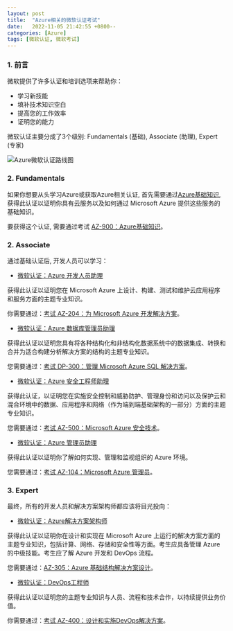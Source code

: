 ```yaml
---
layout: post
title:  "Azure相关的微软认证考试"
date:   2022-11-05 21:42:55 +0800--
categories: [Azure]
tags: [微软认证, 微软考试]  
---
```


### 1. 前言

微软提供了许多认证和培训选项来帮助你：

- 学习新技能
- 填补技术知识空白
- 提高您的工作效率
- 证明您的能力

微软认证主要分成了3个级别: Fundamentals (基础), Associate (助理), Expert (专家)

![Azure微软认证路线图](https://ssw.com.au/rules/static/11a7527be503abd2b77a3deb32de6fac/6029f/azure-certification-branch.png)

### 2. Fundamentals

如果你想要从头学习Azure或获取Azure相关认证, 首先需要通过[Azure基础知识](https://learn.microsoft.com/zh-cn/certifications/azure-fundamentals/?wt.mc_id=MVP_324329), 获得此认证以证明你具有云服务以及如何通过 Microsoft Azure 提供这些服务的基础知识。

要获得这个认证, 需要通过考试 [AZ-900：Azure基础知识](https://learn.microsoft.com/en-us/certifications/exams/az-900/?wt.mc_id=MVP_324329)。

### 2. Associate

通过基础认证后, 开发人员可以学习：

- [微软认证：Azure 开发人员助理](https://learn.microsoft.com/en-us/certifications/azure-developer/?wt.mc_id=MVP_324329)

获得此认证以证明您在 Microsoft Azure 上设计、构建、测试和维护云应用程序和服务方面的主题专业知识。

你需要通过：[考试 AZ-204：为 Microsoft Azure 开发解决方案](https://learn.microsoft.com/en-us/certifications/exams/az-204/?wt.mc_id=MVP_324329)。

- [微软认证：Azure 数据库管理员助理](https://learn.microsoft.com/zh-cn/certifications/azure-database-administrator-associate/?wt.mc_id=MVP_324329)

获得此认证以证明您具有将各种结构化和非结构化数据系统中的数据集成、转换和合并为适合构建分析解决方案的结构的主题专业知识。

您需要通过：[考试 DP-300：管理 Microsoft Azure SQL 解决方案](https://learn.microsoft.com/zh-cn/certifications/exams/dp-300?wt.mc_id=MVP_324329)。

- [微软认证：Azure 安全工程师助理](https://learn.microsoft.com/en-us/certifications/azure-security-engineer/?wt.mc_id=MVP_324329)
  
获得此认证，以证明您在实施安全控制和威胁防护、管理身份和访问以及保护云和混合环境中的数据、应用程序和网络（作为端到端基础架构的一部分）方面的主题专业知识。

您需要通过：[考试 AZ-500：Microsoft Azure 安全技术](https://learn.microsoft.com/en-us/certifications/exams/az-500?wt.mc_id=MVP_324329)。

- [微软认证：Azure 管理员助理](https://learn.microsoft.com/en-us/certifications/azure-administrator/?wt.mc_id=MVP_324329)

获得此认证以证明你了解如何实现、管理和监视组织的 Azure 环境。

您需要通过：[考试 AZ-104：Microsoft Azure 管理员](https://learn.microsoft.com/en-us/certifications/exams/az-104/?wt.mc_id=MVP_324329)。

### 3. Expert

最终，所有的开发人员和解决方案架构师都应该将目光投向：

- [微软认证：Azure解决方案架构师](https://learn.microsoft.com/en-us/certifications/azure-solutions-architect/?wt.mc_id=MVP_324329)

获得此认证以证明你在设计和实现在 Microsoft Azure 上运行的解决方案方面的主题专业知识，包括计算、网络、存储和安全性等方面。考生应具备管理 Azure 的中级技能。考生应了解 Azure 开发和 DevOps 流程。

您需要通过：[AZ-305：Azure 基础结构解决方案设计](https://learn.microsoft.com/zh-cn/certifications/exams/az-305/?wt.mc_id=MVP_324329)。

- [微软认证：DevOps工程师](https://learn.microsoft.com/en-us/certifications/devops-engineer/?wt.mc_id=MVP_324329)
   
获得此认证以证明您的主题专业知识与人员、流程和技术合作，以持续提供业务价值。

你需要通过：[考试 AZ-400：设计和实施DevOps解决方案](https://learn.microsoft.com/en-us/certifications/exams/az-400?wt.mc_id=MVP_324329)。

